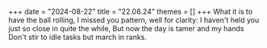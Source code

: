 +++
date = "2024-08-22"
title = "22.08.24"
themes = []
+++
What it is to have the ball rolling,
I missed you pattern, well for clarity:
I haven't held you just so close in quite the while,
But now the day is tamer and my hands
Don't stir to idle tasks but march in ranks.
